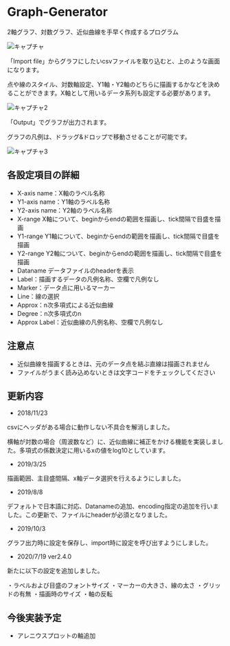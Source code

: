 # Graph-Generator
2軸グラフ、対数グラフ、近似曲線を手早く作成するプログラム

![キャプチャ](https://user-images.githubusercontent.com/44617952/54919611-95234d80-4f44-11e9-9c6e-d6a9b0031c3a.PNG)

「Import file」からグラフにしたいcsvファイルを取り込むと、上のような画面になります。

点や線のスタイル、対数軸設定、Y1軸・Y2軸のどちらに描画するかなどを決めることができます。X軸として用いるデータ系列も設定する必要があります。

![キャプチャ2](https://user-images.githubusercontent.com/44617952/54919640-a704f080-4f44-11e9-86d6-c7411f1cb0ec.PNG)


「Output」でグラフが出力されます。

グラフの凡例は、ドラッグ&ドロップで移動させることが可能です。

![キャプチャ3](https://user-images.githubusercontent.com/44617952/54919652-b3894900-4f44-11e9-8fcf-4788c0a14332.PNG)


## 各設定項目の詳細

- X-axis name：X軸のラベル名称
- Y1-axis name：Y1軸のラベル名称
- Y2-axis name：Y2軸のラベル名称
- X-range X軸について、beginからendの範囲を描画し、tick間隔で目盛を描画
- Y1-range Y1軸について、beginからendの範囲を描画し、tick間隔で目盛を描画
- Y2-range Y2軸について、beginからendの範囲を描画し、tick間隔で目盛を描画
- Dataname データファイルのheaderを表示
- Label：描画するデータの凡例名称、空欄で凡例なし
- Marker：データ点に用いるマーカー
- Line：線の選択
- Approx：n次多項式による近似曲線
- Degree：n次多項式のn
- Approx Label：近似曲線の凡例名称、空欄で凡例なし

## 注意点

- 近似曲線を描画するときは、元のデータ点を結ぶ直線は描画されません
- ファイルがうまく読み込めないときは文字コードをチェックしてください

## 更新内容

- 2018/11/23 

csvにヘッダがある場合に動作しない不具合を解消しました。

横軸が対数の場合（周波数など）に、近似曲線に補正をかける機能を実装しました。多項式の係数決定に用いるxの値をlog10としています。

- 2019/3/25

描画範囲、主目盛間隔、x軸データ選択を行えるようにしました。

- 2019/8/8

デフォルトで日本語に対応、Datanameの追加、encoding指定の追加を行いました。この更新で、ファイルにheaderが必須となりました。

- 2019/10/3

グラフ出力時に設定を保存し、import時に設定を呼び出すようにしました。

- 2020/7/19 ver2.4.0

新たに以下の設定を追加しました。

・ラベルおよび目盛のフォントサイズ
・マーカーの大きさ、線の太さ
・グリッドの有無
・描画時のサイズ
・軸の反転

## 今後実装予定

- アレニウスプロットの軸追加
